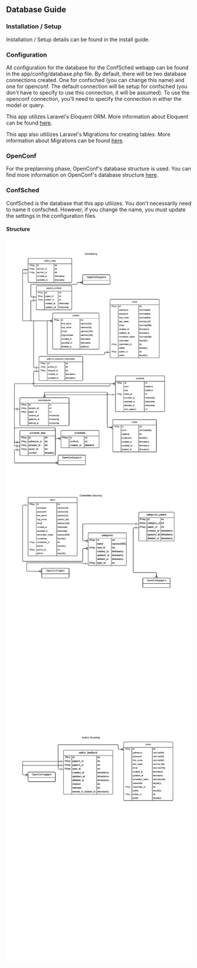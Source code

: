 ## Database Guide

### Installation / Setup

Installation / Setup details can be found in the install guide.

### Configuration

All configuration for the database for the ConfSched webapp can be found in the app/config/database.php file. By default, there will be two database connections created. One for confsched (you can change this name) and one for openconf. The default connection will be setup for confsched (you don't have to specify to use this connection, it will be assumed). To use the openconf connection, you'll need to specify the connection in either the model or query.

This app utilizes Laravel's Eloquent ORM. More information about Eloquent can be found [here](http://laravel.com/docs/4.2/eloquent).

This app also utlilizes Laravel's Migrations for creating tables. More information about Migrations can be found [here](http://laravel.com/docs/4.2/migrations).

### OpenConf

For the preplanning phase, OpenConf's database structure is used. You can find more information on OpenConf's database structure [here](http://www.openconf.com/documentation/tables.php).

### ConfSched

ConfSched is the database that this app utliizes. You don't necessarily need to name it confsched. However, if you change the name, you must update the settings in the configuration files.

#### Structure

![alt text](https://raw.githubusercontent.com/ConfSched/ConfSched/master/docs/Scheduling.png "Scheduling")
![alt text](https://raw.githubusercontent.com/ConfSched/ConfSched/master/docs/CommitteeSourcing.png "Committee Sourcing")
![alt text](https://raw.githubusercontent.com/ConfSched/ConfSched/master/docs/AuthorSourcing.png "Author Sourcing")




